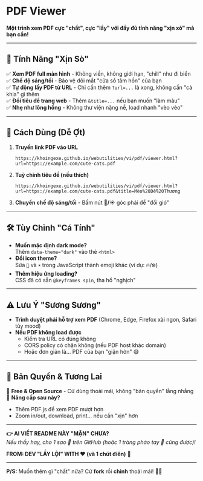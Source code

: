 # PDF Viewer
**Một trình xem PDF cực "chất", cực "lầy" với đầy đủ tính năng "xịn xò" mà bạn cần!**  

---

## **🎯 Tính Năng "Xịn Sò"**  
✅ **Xem PDF full màn hình** - Không viền, không giới hạn, "chill" như đi biển  
✅ **Chế độ sáng/tối** - Bảo vệ đôi mắt "cửa sổ tâm hồn" của bạn  
✅ **Tự động lấy PDF từ URL** - Chỉ cần thêm `?url=...` là xong, không cần "cà khịa" gì thêm  
✅ **Đổi tiêu đề trang web** - Thêm `&title=...` nếu bạn muốn "làm màu"  
✅ **Nhẹ như lông hồng** - Không thư viện nặng nề, load nhanh "vèo vèo"  

---

## **🚀 Cách Dùng (Dễ Ợt)**  
1. **Truyền link PDF vào URL**  
   ```url
   https://khoingexe.github.io/webutilities/vi/pdf/viewer.html?url=https://example.com/cute-cats.pdf
   ```
2. **Tuỳ chỉnh tiêu đề (nếu thích)**  
   ```url
   https://khoingexe.github.io/webutilities/vi/pdf/viewer.html?url=https://example.com/cute-cats.pdf&title=Mèo%20Dễ%20Thương
   ```
3. **Chuyển chế độ sáng/tối** - Bấm nút **🌙/☀️** góc phải để "đổi gió"  

---

## **🛠️ Tùy Chỉnh "Cá Tính"**  
- **Muốn mặc định dark mode?**  
  Thêm `data-theme="dark"` vào thẻ `<html>`  
- **Đổi icon theme?**  
  Sửa `🌙` và `☀️` trong JavaScript thành emoji khác (ví dụ: 🔥/❄️)  
- **Thêm hiệu ứng loading?**  
  CSS đã có sẵn `@keyframes spin`, tha hồ "nghịch"  

---

## **⚠️ Lưu Ý "Sương Sương"**  
- **Trình duyệt phải hỗ trợ xem PDF** (Chrome, Edge, Firefox xài ngon, Safari tùy mood)  
- **Nếu PDF không load được**  
  - Kiểm tra URL có đúng không  
  - CORS policy có chặn không (nếu PDF host khác domain)  
  - Hoặc đơn giản là… PDF của bạn "giận hờn" 😅  

---

## **🎉 Bản Quyền & Tương Lai**  
🔹 **Free & Open Source** - Cứ dùng thoải mái, không "bản quyền" lằng nhằng  
🔹 **Nâng cấp sau này?**  
   - Thêm PDF.js để xem PDF mượt hơn  
   - Zoom in/out, download, print… nếu cần "xịn" hơn  

---

**👉 AI VIẾT README NÀY "MẶN" CHƯA?**  
*Nếu thấy hay, cho 1 sao 🌟 trên GitHub (hoặc 1 tràng pháo tay 👏 cũng được)!*  

**FROM: DEV "LẦY LỘI" WITH ❤️ (và 1 chút điên)** 🚀  

---

**P/S:** Muốn thêm gì "chất" nữa? Cứ **fork** rồi **chỉnh** thoải mái! 🎨✨